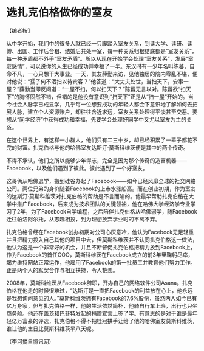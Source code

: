 # 选扎克伯格做你的室友

【编者按】 

从中学开始，我们中的很多人就已经一只脚踏入室友关系，到读大学、读研、读博、出国、工作后合租、结婚后共处一室，每一种关系归根结底都是“室友关系”，每一种矛盾都不外乎“室友矛盾”。所以从现在开始学会处理“室友关系”，发展“室友感情”，可以说你的人生已经成功并幸福了一半。东汉时有一少年名叫陈蕃，自命不凡，一心只想干大事业。一天，其友薛勤来访，见他独居的院内零乱不堪，便对他说：“孺子何不洒扫以待宾客？”他答道：“大丈夫处世，当扫天下，安事一屋？”薛勤当即反问道：“一屋不扫，何以扫天下？”陈蕃无言以对。陈蕃欲“扫天下”的胸怀固然不错，但错的是他没有意识到“扫天下”正是从“扫一屋”开始的。当今社会人脉学已成显学，几乎每一位想要成功的年轻人都会下意识地了解如何去拓展人脉，建立个人资源账户，却往往舍近求远，室友关系处理得平淡甚至交恶。要想从“同学经济”中获得成功和幸福，先要学会处理好同学中又尤以室友为主的关系。 

在这个世界上，有这样一小群人，他们只有二三十岁，却已经积累了一辈子都花不完的财富。扎克伯格与他的哈佛室友达斯汀·莫斯科维茨便是其中的两个传奇。 

不得不承认，他们之所以能够少年得志，完全是因为那个传奇的造富机器——Facebook，以及他们遇到了彼此。彼此遇到了一个好室友。 

这哥俩从哈佛退学，搬到硅谷办起了Facebook——如今已经风靡全球的社交网络公司。两位兄弟的身价随着Facebook的上市水涨船高。而在创业初期，作为室友的达斯汀·莫斯科维茨对扎克伯格的帮助是不言而喻的。他最早帮助扎克伯格在大学中推广Facebook，后来成为技术团队的关键领袖，他在哈佛大学经济学专业学习了2年，为了Facebook自学编程，之后陪伴扎克伯格从哈佛辍学，随Facebook迁往帕洛阿尔托，从志趣相投，到为理想放弃学业时的不离不弃。 

扎克伯格曾经在Facebook创办初期对公司心灰意冷，他认为Facebook无足轻重并且把精力投入自己其他的项目中去，但莫斯科维茨并不认同扎克伯格这一做法，他认为这是一个非常好的机会，并且不断督促扎克伯格把精力放到Facebook上，作为Facebook的首任COO，莫斯科维茨在Facebook成立的前3年里鞠躬尽瘁，竭力维持网站正常运作，他雇用了Facebook的第一批员工并教育他们努力工作。正是两个人的默契合作与相互扶持，令人艳羡。 

2008年，莫斯科维茨从Facebook辞职，开办自己的网络软件公司Asana。扎克伯格在他走的时候很难过，“达斯汀是一直把Facebook的利益放在心上，他永远是我想询问意见的人。”莫斯科维茨拥有Facebook的7.6%股份，虽然两人如今已有亿万身家，但与扎克伯格一样，他的生活依然简朴，他骑自行车上班，出行也只坐商务舱。他还在盖茨和巴菲特发起的捐赠宣言上签了字。有意思的是对于谁是最年轻亿万富豪的评选，扎克伯格不得不把桂冠拱手让给了他的哈佛室友莫斯科维茨，谁让他的生日比莫斯科维茨早八天呢。 

（李河摘自腾讯网）